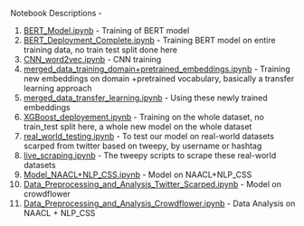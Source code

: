 Notebook Descriptions - 
1. [BERT_Model.ipynb](./BERT_Model.ipynb) - Training of BERT model
2. [BERT_Deployment_Complete.ipynb](./BERT_Deployment_Complete.ipynb) - Training BERT model on entire training data, no train test split done here
3. [CNN_word2vec.ipynb](./CNN_word2vec.ipynb) - CNN training
4. [merged_data_training_domain+pretrained_embeddings.ipynb](./merged_data_training_domain+pretrained_embeddings.ipynb) - Training new embeddings on domain +pretrained vocabulary, basically a transfer learning approach
5. [merged_data_transfer_learning.ipynb](./merged_data_transfer_learning.ipynb) - Using these newly trained embeddings
6. [XGBoost_deployement.ipynb](./XGBoost_deployement.ipynb) - Training on the whole dataset, no train_test split here, a whole new model on the whole dataset
7. [real_world_testing.ipynb](./real_world_testing.ipynb) - To test our model on real-world datasets scarped from twitter based on tweepy, by username or hashtag
8. [live_scraping.ipynb](./live_scraping.ipynb) - The tweepy scripts to scrape these real-world datasets
9. [Model_NAACL+NLP_CSS.ipynb](./Model_NAACL+NLP_CSS.ipynb) -  Model on NAACL+NLP_CSS
10. [Data_Preprocessing_and_Analysis_Twitter_Scarped.ipynb](./Data_Preprocessing_and_Analysis_Twitter_Scarped.ipynb) -  Model on crowdflower
11. [Data_Preprocessing_and_Analysis_Crowdflower.ipynb](./Data_Preprocessing_and_Analysis_Crowdflower.ipynb) - Data Analysis on NAACL + NLP_CSS

